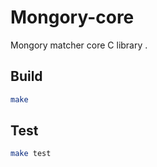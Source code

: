 # Mongory-core

Mongory matcher core C library .

## Build

```sh
make
```

## Test

```sh
make test
```
